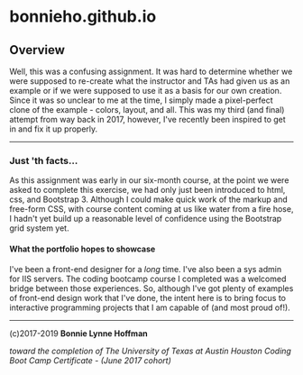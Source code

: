 # bonnieho.github.io

## Overview

Well, this was a confusing assignment. It was hard to determine whether we were supposed to re-create what the instructor and TAs had given us as an example or if we were supposed to use it as a basis for our own creation. Since it was so unclear to me at the time, I simply made a pixel-perfect clone of the example - colors, layout, and all. This was my third (and final) attempt from way back in 2017, however, I've recently been inspired to get in and fix it up properly.

- - - 

### Just 'th facts...

As this assignment was early in our six-month course, at the point we were asked to complete this exercise, we had only just been introduced to html, css, and Bootstrap 3. Although I could make quick work of the markup and free-form CSS, with course content coming at us like water from a fire hose, I hadn't yet build up a reasonable level of confidence using the Bootstrap grid system yet.

#### What the portfolio hopes to showcase

I've been a front-end designer for a *long* time. I've also been a sys admin for IIS servers. The coding bootcamp course I completed was a welcomed bridge between those experiences. So, although I've got plenty of examples of front-end design work that I've done, the intent here is to bring focus to interactive programming projects that I am capable of (and most proud of!). 

- - - 


(c)2017-2019 __Bonnie Lynne Hoffman__ 

*toward the completion of The University of Texas at Austin Houston Coding Boot Camp Certificate - (June 2017 cohort)*
